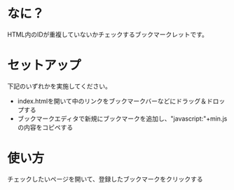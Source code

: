 # なに？

HTML内のIDが重複していないかチェックするブックマークレットです。

# セットアップ

下記のいずれかを実施してください。

* index.htmlを開いて中のリンクをブックマークバーなどにドラッグ＆ドロップする
* ブックマークエディタで新規にブックマークを追加し、"javascript:"+min.jsの内容をコピペする

# 使い方

チェックしたいページを開いて、登録したブックマークをクリックする
